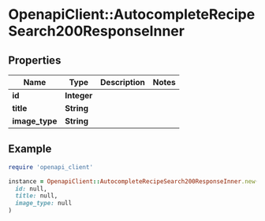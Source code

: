 # OpenapiClient::AutocompleteRecipeSearch200ResponseInner

## Properties

| Name | Type | Description | Notes |
| ---- | ---- | ----------- | ----- |
| **id** | **Integer** |  |  |
| **title** | **String** |  |  |
| **image_type** | **String** |  |  |

## Example

```ruby
require 'openapi_client'

instance = OpenapiClient::AutocompleteRecipeSearch200ResponseInner.new(
  id: null,
  title: null,
  image_type: null
)
```

